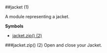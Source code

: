 <a name="module_jacket"></a>
##jacket (1)

A module representing a jacket.

  
**Symbols**  
  * [jacket.zip() (2)](#module_jacket#zip)

<a name="module_jacket#zip"></a>
###jacket.zip() (2)
Open and close your Jacket.

